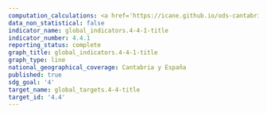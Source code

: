 ```yaml
---
computation_calculations: <a href='https://icane.github.io/ods-cantabria/assets/pdf/4.4.1.1.pdf' target='_blank'>Proporción de personas entre 16 y 74 años que han utilizado alguna habilidad informática</a><br><a href='https://icane.github.io/ods-cantabria/assets/pdf/4.4.1.2.pdf' target='_blank'>Proporción de personas entre 16 y 24 años que han utilizado alguna habilidad informática</a><br><a href='https://icane.github.io/ods-cantabria/assets/pdf/4.4.1.3.pdf' target='_blank'>Proporción de personas entre 25 y 74 años que han utilizado alguna habilidad informática</a>
data_non_statistical: false
indicator_name: global_indicators.4-4-1-title
indicator_number: 4.4.1
reporting_status: complete
graph_title: global_indicators.4-4-1-title
graph_type: line
national_geographical_coverage: Cantabria y España
published: true
sdg_goal: '4'
target_name: global_targets.4-4-title
target_id: '4.4'
---
```

